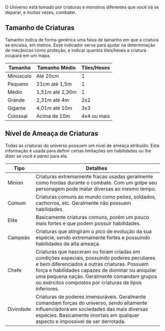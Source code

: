 O Universo está tomado por criaturas e monstros diferentes que você irá se deparar, e muitas vezes, combater.

## Tamanho de Criaturas

Tamanho indica de forma genérica uma faixa de tamanho em que a criatura se encaixa, em metros. Esse indicador serve para ajudar na determinação de mecânicas como proteção, e indicar quantos tiles/hexes a criatura ocupará em um mapa.

| Tamanho   | Tamanho Médio   | Tiles/Hexes |
| --------- | --------------- | ----------- |
| Minúsculo | Até 20cm        | 1           |
| Pequeno   | 21cm até 1,5m   | 1           |
| Médio     | 1,51m até 2,30m | 1           |
| Grande    | 2,31m até 4m    | 2x2         |
| Gigante   | 4,01m até 10m   | 3x3         |
| Colossal  | Acima de 10m    | 4x4 ou mais |

## Nível de Ameaça de Criaturas

Todas as criaturas do universo possuem um nível de ameaça atribuído. Esta informação é usada para definir certas limitações em habilidades ou lhe dizer se você é páreo para ela.

| Tipo      | Detalhes                                                                                                                                                                                                                                                                                                 |
| --------- | -------------------------------------------------------------------------------------------------------------------------------------------------------------------------------------------------------------------------------------------------------------------------------------------------------- |
| Minion |Criaturas extremamente fracas usadas geralmente como hordas durante o combate. Com um golpe seu personagem pode matar diversas ao mesmo tempo.|
| Comum     | Criaturas comuns ao mundo como peões, soldados, cachorros, etc. Geralmente não possuem habilidades.                                                                                                                                                                                                     |
| Elite     | Basicamente criaturas comuns, porém um pouco mais fortes e que podem possuir habilidades.                                                                                                                                                                                                                |
| Campeão   | Criaturas que atingiram o pico de evolução da sua espécie, sendo extremamente fortes e possuindo habilidades de alta ameaça.                                                                                                                                                                             |
| Chefe     | Criaturas que nasceram ou foram criadas em condições especiais, possuindo poderes peculiares e bem diferenciados a outras criaturas. Possuem força e habilidades capazes de dominar ou aniquilar uma pequena nação. Geralmente comandam grupos ou exércitos compostos por criaturas de tipos inferiores. |
| Divindade | Criaturas de poderes imensuráveis. Geralmente comandam forças do universo, sendo altamente influenciadora em sociedades das mais diversas espécies. Basicamente imortais em qualquer aspecto e impossível de ser derrotada.                                                                              |